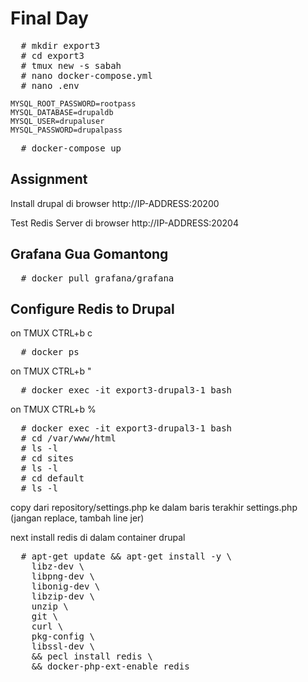 # Final Day
<pre>
  # mkdir export3
  # cd export3
  # tmux new -s sabah
  # nano docker-compose.yml
  # nano .env
</pre>

```
MYSQL_ROOT_PASSWORD=rootpass
MYSQL_DATABASE=drupaldb
MYSQL_USER=drupaluser
MYSQL_PASSWORD=drupalpass
```
<pre>
  # docker-compose up
</pre>

## Assignment
Install drupal di browser http://IP-ADDRESS:20200

Test Redis Server di browser http://IP-ADDRESS:20204

## Grafana Gua Gomantong
<pre>
  # docker pull grafana/grafana
</pre>

## Configure Redis to Drupal
on TMUX CTRL+b c

<pre>
  # docker ps
</pre>

on TMUX CTRL+b "
<pre>
  # docker exec -it export3-drupal3-1 bash
</pre>

on TMUX CTRL+b %
<pre>
  # docker exec -it export3-drupal3-1 bash
  # cd /var/www/html
  # ls -l
  # cd sites
  # ls -l
  # cd default
  # ls -l
</pre>

copy dari repository/settings.php ke dalam baris terakhir settings.php (jangan replace, tambah line jer)

next install redis di dalam container drupal
<pre>
  # apt-get update && apt-get install -y \
    libz-dev \
    libpng-dev \
    libonig-dev \
    libzip-dev \
    unzip \
    git \
    curl \
    pkg-config \
    libssl-dev \
    && pecl install redis \
    && docker-php-ext-enable redis
</pre>
